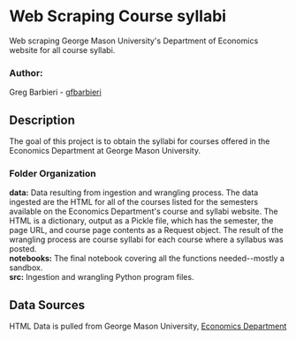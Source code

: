 # Web Scraping Course syllabi
Web scraping George Mason University's Department of Economics website for all course syllabi.

### Author:
Greg Barbieri - [gfbarbieri](https://github.com/gfbarbieri)

## Description
The goal of this project is to obtain the syllabi for courses offered in the Economics Department at George Mason University.

### Folder Organization
**data:** Data resulting from ingestion and wrangling process. The data ingested are the HTML for all of the courses listed for the semesters available on the Economics Department's course and syllabi website. The HTML is a dictionary, output as a Pickle file, which has the semester, the page URL, and course page contents as a Request object. The result of the wrangling process are course syllabi for each course where a syllabus was posted.  
**notebooks:** The final notebook covering all the functions needed--mostly a sandbox.  
**src:** Ingestion and wrangling Python program files.

## Data Sources
HTML Data is pulled from George Mason University, [Economics Department](https://economics.gmu.edu)
